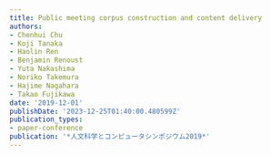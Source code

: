 ```yaml
---
title: Public meeting corpus construction and content delivery
authors:
- Chenhui Chu
- Koji Tanaka
- Haolin Ren
- Benjamin Renoust
- Yuta Nakashima
- Noriko Takemura
- Hajime Nagahara
- Takao Fujikawa
date: '2019-12-01'
publishDate: '2023-12-25T01:40:00.480599Z'
publication_types:
- paper-conference
publication: '*人文科学とコンピュータシンポジウム2019*'
---
```

